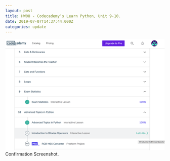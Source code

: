 ```yaml
---
layout: post
title: HW08 - Codecademy’s Learn Python, Unit 9-10.
date: 2019-07-07T14:37:44.000Z
categories: update
---
```

<img src="/images/fulls/008a.jpg" class="fit image"> Confirmation Screenshot.
